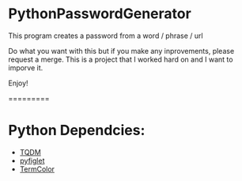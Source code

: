 # PythonPasswordGenerator
This program creates a password from a word / phrase / url

Do what you want with this but if you make any inprovements, please request a merge. This is a project that I worked hard on and I want to imporve it.

Enjoy!

=========

# Python Dependcies:
- [TQDM](https://tqdm.github.io/)
- [pyfiglet](https://github.com/pwaller/pyfiglet)
- [TermColor](https://pypi.org/project/termcolor/)
